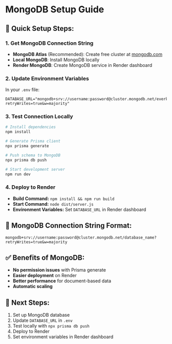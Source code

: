 # MongoDB Setup Guide

## 🚀 Quick Setup Steps:

### 1. Get MongoDB Connection String
- **MongoDB Atlas** (Recommended): Create free cluster at [mongodb.com](https://mongodb.com)
- **Local MongoDB**: Install MongoDB locally
- **Render MongoDB**: Create MongoDB service in Render dashboard

### 2. Update Environment Variables
In your `.env` file:
```env
DATABASE_URL="mongodb+srv://username:password@cluster.mongodb.net/everkeep?retryWrites=true&w=majority"
```

### 3. Test Connection Locally
```bash
# Install dependencies
npm install

# Generate Prisma client
npx prisma generate

# Push schema to MongoDB
npx prisma db push

# Start development server
npm run dev
```

### 4. Deploy to Render
- **Build Command:** `npm install && npm run build`
- **Start Command:** `node dist/server.js`
- **Environment Variables:** Set `DATABASE_URL` in Render dashboard

## 🔧 MongoDB Connection String Format:
```
mongodb+srv://username:password@cluster.mongodb.net/database_name?retryWrites=true&w=majority
```

## ✅ Benefits of MongoDB:
- **No permission issues** with Prisma generate
- **Easier deployment** on Render
- **Better performance** for document-based data
- **Automatic scaling**

## 🎯 Next Steps:
1. Set up MongoDB database
2. Update `DATABASE_URL` in `.env`
3. Test locally with `npx prisma db push`
4. Deploy to Render
5. Set environment variables in Render dashboard 